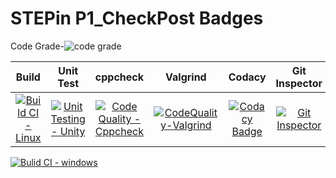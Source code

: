 # STEPin P1_CheckPost Badges 
 Code Grade-![code grade](https://api.codiga.io/project/32268/status/svg)

|Build|Unit Test|cppcheck|Valgrind|Codacy|Git Inspector|
|:--:|:--:|:--:|:--:|:--:|:--:|
|[![Build CI - Linux](https://github.com/Teja-Srinivas-Reddy/P1_Checkpost/actions/workflows/Linux.yml/badge.svg)](https://github.com/Teja-Srinivas-Reddy/P1_Checkpost/actions/workflows/Linux.yml)|[![Unit Testing - Unity](https://github.com/Teja-Srinivas-Reddy/P1_Checkpost/actions/workflows/unittest.yml/badge.svg)](https://github.com/Teja-Srinivas-Reddy/P1_Checkpost/actions/workflows/unittest.yml)|[![Code Quality - Cppcheck](https://github.com/Teja-Srinivas-Reddy/P1_Checkpost/actions/workflows/cppcheck.yml/badge.svg)](https://github.com/Teja-Srinivas-Reddy/P1_Checkpost/actions/workflows/cppcheck.yml)|[![CodeQuality-Valgrind](https://github.com/Teja-Srinivas-Reddy/P1_Checkpost/actions/workflows/valgrind.yml/badge.svg)](https://github.com/Teja-Srinivas-Reddy/P1_Checkpost/actions/workflows/valgrind.yml)|[![Codacy Badge](https://app.codacy.com/project/badge/Grade/a5e3d43ef9c64513b62fe771a671071a)](https://www.codacy.com/gh/Teja-Srinivas-Reddy/P1_Checkpost/dashboard?utm_source=github.com&amp;utm_medium=referral&amp;utm_content=Teja-Srinivas-Reddy/P1_Checkpost&amp;utm_campaign=Badge_Grade)|[![Git Inspector](https://github.com/Teja-Srinivas-Reddy/P1_Checkpost/actions/workflows/gitinspector.yml/badge.svg)](https://github.com/Teja-Srinivas-Reddy/P1_Checkpost/actions/workflows/gitinspector.yml)
[![Bulid CI - windows](https://github.com/Teja-Srinivas-Reddy/P1_Checkpost/actions/workflows/windows.yml/badge.svg)](https://github.com/Teja-Srinivas-Reddy/P1_Checkpost/actions/workflows/windows.yml)
